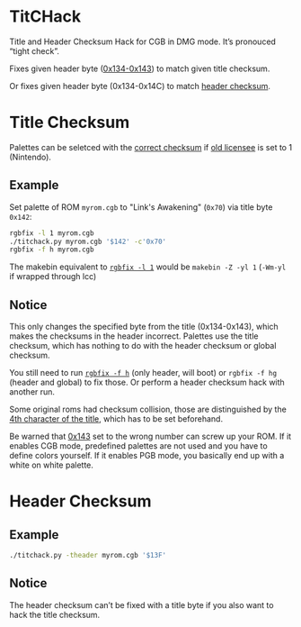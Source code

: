 # TitCHack
Title and Header Checksum Hack for CGB in DMG mode. It’s pronouced “tight check”.

Fixes given header byte ([0x134-0x143](https://gbdev.io/pandocs/The_Cartridge_Header.html#0134-0143---title)) to match given title checksum.

Or fixes given header byte (0x134-0x14C) to match [header checksum](https://gbdev.io/pandocs/The_Cartridge_Header.html#014d---header-checksum).

# Title Checksum
Palettes can be seletced with the [correct checksum](https://tcrf.net/Notes:Game_Boy_Color_Bootstrap_ROM) if [old licensee](https://gbdev.io/pandocs/The_Cartridge_Header.html#014b---old-licensee-code) is set to 1 (Nintendo).

## Example
Set palette of ROM `myrom.cgb` to "Link's Awakening" (`0x70`) via title byte `0x142`:

```sh
rgbfix -l 1 myrom.cgb
./titchack.py myrom.cgb '$142' -c'0x70'
rgbfix -f h myrom.cgb
```

The makebin equivalent to [`rgbfix -l 1`](https://rgbds.gbdev.io/docs/v0.5.1/rgbfix.1#l_2) would be `makebin -Z -yl 1` (`-Wm-yl` if wrapped through lcc)
## Notice
This only changes the specified byte from the title (0x134-0x143), which makes the checksums in the header incorrect. Palettes use the title checksum, which has nothing to do with the header checksum or global checksum.

You still need to run [`rgbfix -f h`](https://rgbds.gbdev.io/docs/v0.5.1/rgbfix.1#f) (only header, will boot) or `rgbfix -f hg` (header and global) to fix those. Or perform a header checksum hack with another run.

Some original roms had checksum collision, those are distinguished by the [4th character of the title](https://github.com/ISSOtm/gb-bootroms/blob/6232573bc6592df17cdbce878c418e79d8355b68/src/cgb.asm#L1273), which has to be set beforehand.

Be warned that [0x143](https://gbdev.io/pandocs/The_Cartridge_Header.html#0143---cgb-flag) set to the wrong number can screw up your ROM. If it enables CGB mode, predefined palettes are not used and you have to define colors yourself. If it enables PGB mode, you basically end up with a white on white palette.

# Header Checksum

## Example

```sh
./titchack.py -theader myrom.cgb '$13F'
```

## Notice
The header checksum can’t be fixed with a title byte if you also want to hack the title checksum.